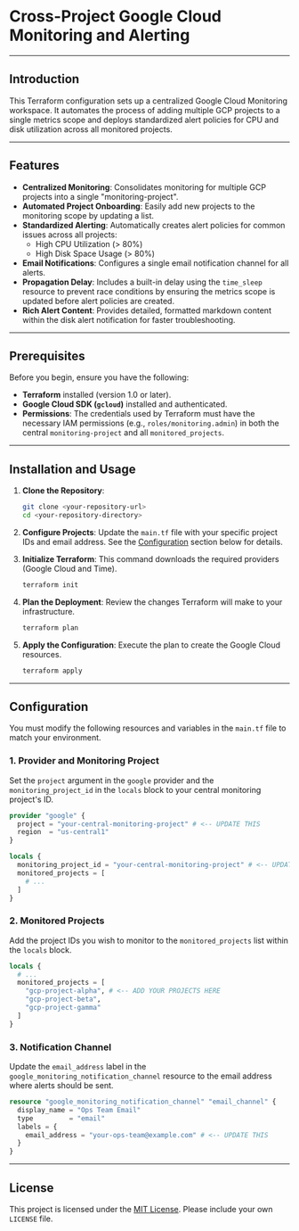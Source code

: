 

# Cross-Project Google Cloud Monitoring and Alerting


-----

## Introduction

This Terraform configuration sets up a centralized Google Cloud Monitoring workspace. It automates the process of adding multiple GCP projects to a single metrics scope and deploys standardized alert policies for CPU and disk utilization across all monitored projects.

-----

## Features

  - **Centralized Monitoring**: Consolidates monitoring for multiple GCP projects into a single "monitoring-project".
  - **Automated Project Onboarding**: Easily add new projects to the monitoring scope by updating a list.
  - **Standardized Alerting**: Automatically creates alert policies for common issues across all projects:
      - High CPU Utilization (\> 80%)
      - High Disk Space Usage (\> 80%)
  - **Email Notifications**: Configures a single email notification channel for all alerts.
  - **Propagation Delay**: Includes a built-in delay using the `time_sleep` resource to prevent race conditions by ensuring the metrics scope is updated before alert policies are created.
  - **Rich Alert Content**: Provides detailed, formatted markdown content within the disk alert notification for faster troubleshooting.

-----

## Prerequisites

Before you begin, ensure you have the following:

  - **Terraform** installed (version 1.0 or later).
  - **Google Cloud SDK (`gcloud`)** installed and authenticated.
  - **Permissions**: The credentials used by Terraform must have the necessary IAM permissions (e.g., `roles/monitoring.admin`) in both the central `monitoring-project` and all `monitored_projects`.

-----

## Installation and Usage

1.  **Clone the Repository**:

    ```sh
    git clone <your-repository-url>
    cd <your-repository-directory>
    ```

2.  **Configure Projects**:
    Update the `main.tf` file with your specific project IDs and email address. See the [Configuration](https://www.google.com/search?q=%23configuration) section below for details.

3.  **Initialize Terraform**:
    This command downloads the required providers (Google Cloud and Time).

    ```sh
    terraform init
    ```

4.  **Plan the Deployment**:
    Review the changes Terraform will make to your infrastructure.

    ```sh
    terraform plan
    ```

5.  **Apply the Configuration**:
    Execute the plan to create the Google Cloud resources.

    ```sh
    terraform apply
    ```

-----

## Configuration

You must modify the following resources and variables in the `main.tf` file to match your environment.

### 1\. Provider and Monitoring Project

Set the `project` argument in the `google` provider and the `monitoring_project_id` in the `locals` block to your central monitoring project's ID.

```terraform
provider "google" {
  project = "your-central-monitoring-project" # <-- UPDATE THIS
  region  = "us-central1"
}

locals {
  monitoring_project_id = "your-central-monitoring-project" # <-- UPDATE THIS
  monitored_projects = [
    # ...
  ]
}
```

### 2\. Monitored Projects

Add the project IDs you wish to monitor to the `monitored_projects` list within the `locals` block.

```terraform
locals {
  # ...
  monitored_projects = [
    "gcp-project-alpha", # <-- ADD YOUR PROJECTS HERE
    "gcp-project-beta",
    "gcp-project-gamma"
  ]
}
```

### 3\. Notification Channel

Update the `email_address` label in the `google_monitoring_notification_channel` resource to the email address where alerts should be sent.

```terraform
resource "google_monitoring_notification_channel" "email_channel" {
  display_name = "Ops Team Email"
  type         = "email"
  labels = {
    email_address = "your-ops-team@example.com" # <-- UPDATE THIS
  }
}
```

-----


## License

This project is licensed under the [MIT License](https://www.google.com/search?q=LICENSE). Please include your own `LICENSE` file.
